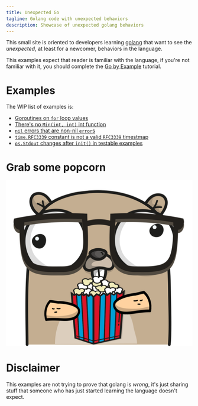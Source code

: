 ```yaml
---
title: Unexpected Go
tagline: Golang code with unexpected behaviors
description: Showcase of unexpected golang behaviors
---
```


This small site is oriented to developers learning [golang](https://golang.org)
that want to see the _unexpected_, at least for a newcomer, behaviors in the
language.

This examples expect that reader is familiar with the language, if you're not
familiar with it, you should complete the [Go by
Example](https://gobyexample.com/) tutorial.

# Examples 

The WIP list of examples is:
 - [Goroutines on `for` loop values](goroutines-on-loops.html)
 - [There's no `Min(int, int)` int function](theres-no-min-function.html)
 - [`nil` errors that are non-nil
   `error`s](nil-errors-that-are-non-nil-errors.html)
 - [`time.RFC3339` constant is not a valid `RFC3339`
   timestmap](time-rfc3339-is-not-a-valid-rfc3339.html)
 - [`os.Stdout` changes after `init()` in testable
   examples](os-stdout-changes-after-init-in-examples.html)

# Grab some popcorn

![Unexpected gopher](gopher.png)
   
# Disclaimer 
   
This examples are not trying to prove that golang is _wrong_, it's just
sharing stuff that someone who has just started learning the language doesn't
expect.

